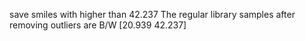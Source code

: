save smiles with higher than 42.237
The regular library samples after removing outliers are B/W [20.939 42.237]
